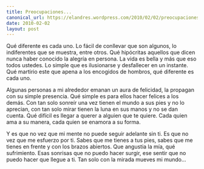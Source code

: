 ```yaml
---
title: Preocupaciones...
canonical_url: https://elandres.wordpress.com/2010/02/02/preocupaciones/
date: 2010-02-02
layout: post
---
```


Qué diferente es cada uno. Lo fácil de conllevar que son algunos, lo indiferentes que se muestra, entre otros. Qué hipócritas aquellos que dicen nunca haber conocido la alegría en persona. La vida es bella y más que eso todos ustedes. Lo simple que es ilusionarse y desfallecer en un instante. Qué martirio este que apena a los encogidos de hombros, qué diferente es cada uno.

<!--more-->

Algunas personas a mi alrededor emanan un aura de felicidad, la propagan con su simple presencia. Qué simple es para ellos hacer felices a los demás. Con tan solo sonreír una vez tienen el mundo a sus pies y no lo aprecian, con tan solo mirar tienen la luna en sus manos y no se dan cuenta. Qué difícil es llegar a querer a alguien que te quiere. Cada quien ama a su manera, cada quien se enamora a su forma.

Y es que no vez que mi mente no puede seguir adelante sin ti. Es que no vez que me esfuerzo por ti. Sabes que me tienes a tus pies, sabes que me tienes en frente y con los brazos abiertos. Que angustia la mía, qué sufrimiento. Esas sonrisas que no puedo hacer surgir, ese sentir que no puedo hacer que llegue a ti. Tan solo con la mirada mueves mi mundo…
